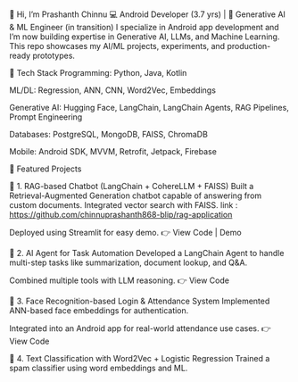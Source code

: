 👋 Hi, I’m Prashanth Chinnu
💻 Android Developer (3.7 yrs) | 🤖 Generative AI & ML Engineer (in transition)
I specialize in Android app development and I’m now building expertise in Generative AI, LLMs, and Machine Learning.
This repo showcases my AI/ML projects, experiments, and production-ready prototypes.

🚀 Tech Stack
Programming: Python, Java, Kotlin

ML/DL: Regression, ANN, CNN, Word2Vec, Embeddings

Generative AI: Hugging Face, LangChain, LangChain Agents, RAG Pipelines, Prompt Engineering

Databases: PostgreSQL, MongoDB, FAISS, ChromaDB

Mobile: Android SDK, MVVM, Retrofit, Jetpack, Firebase

📂 Featured Projects

🔹 1. RAG-based Chatbot (LangChain + CohereLLM + FAISS)
Built a Retrieval-Augmented Generation chatbot capable of answering from custom documents.
Integrated vector search with FAISS.
link : https://github.com/chinnuprashanth868-blip/rag-application

Deployed using Streamlit for easy demo.
👉 View Code | Demo

🔹 2. AI Agent for Task Automation
Developed a LangChain Agent to handle multi-step tasks like summarization, document lookup, and Q&A.

Combined multiple tools with LLM reasoning.
👉 View Code

🔹 3. Face Recognition-based Login & Attendance System
Implemented ANN-based face embeddings for authentication.

Integrated into an Android app for real-world attendance use cases.
👉 View Code

🔹 4. Text Classification with Word2Vec + Logistic Regression
Trained a spam classifier using word embeddings and ML.
